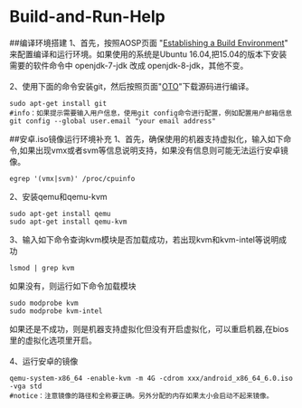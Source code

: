 # Build-and-Run-Help

##编译环境搭建
1、首先，按照AOSP页面 "[Establishing a Build Environment](http://source.android.com/source/initializing.html)" 来配置编译和运行环境。如果使用的系统是Ubuntu 16.04,把15.04的版本下安装需要的软件命令中  openjdk-7-jdk 改成 openjdk-8-jdk，其他不变。
<br><br>
2、使用下面的命令安装git，然后按照页面"[OTO](https://github.com/openthos/OTO)"下载源码进行编译。
```
sudo apt-get install git
#info：如果提示需要输入用户信息，使用git config命令进行配置，例如配置用户邮箱信息
git config --global user.email "your email address"
```
##安卓.iso镜像运行环境补充
1、首先，确保使用的机器支持虚拟化，输入如下命令,如果出现vmx或者svm等信息说明支持，如果没有信息则可能无法运行安卓镜像。
```
egrep '(vmx|svm)' /proc/cpuinfo
```
2、安装qemu和qemu-kvm
```
sudo apt-get install qemu
sudo apt-get install qemu-kvm
```
3、输入如下命令查询kvm模块是否加载成功，若出现kvm和kvm-intel等说明成功
```
lsmod | grep kvm 
```
如果没有，则运行如下命令加载模块
```
sudo modprobe kvm
sudo modprobe kvm-intel 
```
如果还是不成功，则是机器支持虚拟化但没有开启虚拟化，可以重启机器,在bios里的虚拟化选项里开启。
<br><br>
4、运行安卓的镜像
```
qemu-system-x86_64 -enable-kvm -m 4G -cdrom xxx/android_x86_64_6.0.iso -vga std
#notice：注意镜像的路径和全称要正确。另外分配的内存如果太小会启动不起来镜像。
```
